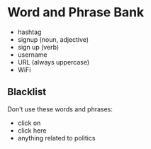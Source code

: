 # Word and Phrase Bank

- hashtag
- signup (noun, adjective)
- sign up (verb)
- username
- URL (always uppercase)
- WiFi

## Blacklist

Don’t use these words and phrases:

- click on
- click here
- anything related to politics
